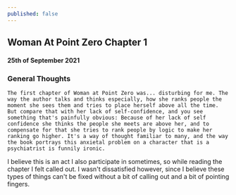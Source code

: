```yaml
---
published: false
---
```

## Woman At Point Zero Chapter 1

#### 25th of September 2021

### General Thoughts
	The first chapter of Woman at Point Zero was... disturbing for me. The way the author talks and thinks especially, how she ranks people the moment she sees them and tries to place herself above all the time. But compare that with her lack of self-confidence, and you see something that's painfully obvious: Because of her lack of self confidence she thinks the people she meets are above her, and to compensate for that she tries to rank people by logic to make her ranking go higher. It's a way of thought familiar to many, and the way the book portrays this anxietal problem on a character that is a psychiatrist is funnily ironic.
    
I believe this is an act I also participate in sometimes, so while reading the chapter I felt called out. I wasn't dissatisfied however, since I believe these types of things can't be fixed without a bit of calling out and a bit of pointing fingers.